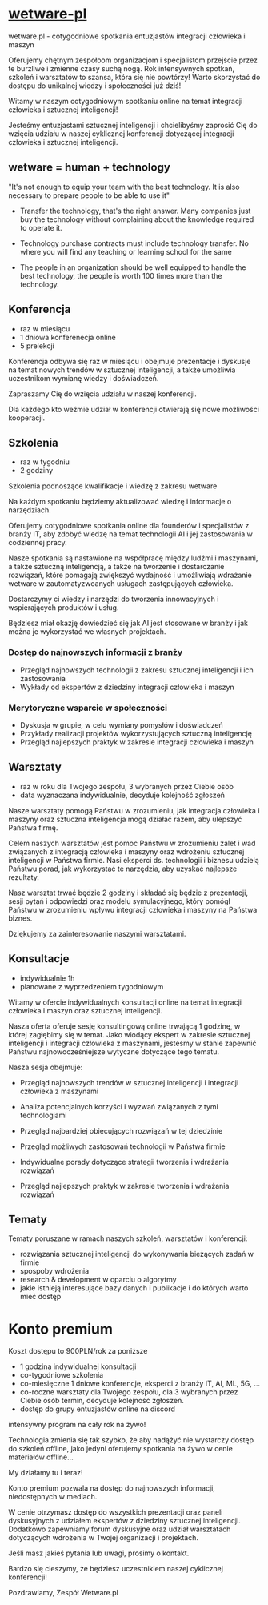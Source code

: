 # [wetware-pl](https://www.wetware.pl)

wetware.pl - cotygodniowe spotkania entuzjastów integracji człowieka i maszyn

Oferujemy chętnym zespołoom organizacjom i specjalistom przejście przez te burzliwe i zmienne czasy suchą nogą.
Rok intensywnych spotkań, szkoleń i warsztatów to szansa, która się nie powtórzy!
Warto skorzystać do dostępu do unikalnej wiedzy i społeczności już dziś!


Witamy w naszym cotygodniowym spotkaniu online na temat integracji człowieka i sztucznej inteligencji!

Jesteśmy entuzjastami sztucznej inteligencji i chcielibyśmy zaprosić Cię do wzięcia udziału w naszej cyklicznej konferencji dotyczącej integracji człowieka i sztucznej inteligencji. 


## wetware = human +  technology

"It's not enough to equip your team with the best technology. It is also necessary to prepare people to be able to use it"

+ Transfer the technology, that's the right answer.
Many companies just buy the technology without complaining about the knowledge required to operate it.

+ Technology purchase contracts must include technology transfer.
No where you will find any teaching or learning school for the same

+ The people in an organization should be well equipped to handle the best technology, the people is worth 100 times more than the technology. 

## Konferencja

+ raz w miesiącu
+ 1 dniowa konferenecja online
+ 5 prelekcji

Konferencja odbywa się raz w miesiącu i obejmuje prezentacje i dyskusje na temat nowych trendów w sztucznej inteligencji, a także umożliwia uczestnikom wymianę wiedzy i doświadczeń. 

Zapraszamy Cię do wzięcia udziału w naszej konferencji.

Dla każdego kto weźmie udział w konferencji otwierają się nowe możliwości kooperacji.


## Szkolenia

+ raz w tygodniu
+ 2 godziny
 
Szkolenia podnoszące kwalifikacje i wiedzę z zakresu wetware

Na każdym spotkaniu będziemy aktualizować wiedzę i informacje o narzędziach.

Oferujemy cotygodniowe spotkania online dla founderów i specjalistów z branży IT, aby zdobyć wiedzę na temat technologii AI i jej zastosowania w codziennej pracy.

Nasze spotkania są nastawione na współpracę między ludźmi i maszynami, a także sztuczną inteligencją, a także na tworzenie i dostarczanie rozwiązań, które pomagają zwiększyć wydajność i umożliwiają wdrażanie wetware w zautomatyzwoanych usługach zastępujących człowieka.

Dostarczymy ci wiedzy i narzędzi do tworzenia innowacyjnych i wspierających produktów i usług. 

Będziesz miał okazję dowiedzieć się jak AI jest stosowane w branży i jak można je wykorzystać we własnych projektach.

### Dostęp do najnowszych informacji z branży

- Przegląd najnowszych technologii z zakresu sztucznej inteligencji i ich zastosowania
- Wykłady od ekspertów z dziedziny integracji człowieka i maszyn


### Merytoryczne wsparcie w społeczności

- Dyskusja w grupie, w celu wymiany pomysłów i doświadczeń
- Przykłady realizacji projektów wykorzystujących sztuczną inteligencję
- Przegląd najlepszych praktyk w zakresie integracji człowieka i maszyn





## Warsztaty 

+ raz w roku dla Twojego zespołu, 3 wybranych przez Ciebie osób
+ data wyznaczana indywidualnie, decyduje kolejność zgłoszeń

Nasze warsztaty pomogą Państwu w zrozumieniu, jak integracja człowieka i maszyny oraz sztuczna inteligencja mogą działać razem, aby ulepszyć Państwa firmę.

Celem naszych warsztatów jest pomoc Państwu w zrozumieniu zalet i wad związanych z integracją człowieka i maszyny oraz wdrożeniu sztucznej inteligencji w Państwa firmie. Nasi eksperci ds. technologii i biznesu udzielą Państwu porad, jak wykorzystać te narzędzia, aby uzyskać najlepsze rezultaty.

Nasz warsztat trwać będzie 2 godziny i składać się będzie z prezentacji, sesji pytań i odpowiedzi oraz modelu symulacyjnego, który pomógł Państwu w zrozumieniu wpływu integracji człowieka i maszyny na Państwa biznes.



Dziękujemy za zainteresowanie naszymi warsztatami.



## Konsultacje

+ indywidualnie 1h 
+ planowane z wyprzedzeniem tygodniowym


Witamy w ofercie indywidualnych konsultacji online na temat integracji człowieka i maszyn oraz sztucznej inteligencji.

Nasza oferta oferuje sesję konsultingową online trwającą 1 godzinę, w której zagłębimy się w temat. Jako wiodący ekspert w zakresie sztucznej inteligencji i integracji człowieka z maszynami, jesteśmy w stanie zapewnić Państwu najnowocześniejsze wytyczne dotyczące tego tematu.

Nasza sesja obejmuje:

- Przegląd najnowszych trendów w sztucznej inteligencji i integracji człowieka z maszynami

- Analiza potencjalnych korzyści i wyzwań związanych z tymi technologiami

- Przegląd najbardziej obiecujących rozwiązań w tej dziedzinie

- Przegląd możliwych zastosowań technologii w Państwa firmie

- Indywidualne porady dotyczące strategii tworzenia i wdrażania rozwiązań

- Przegląd najlepszych praktyk w zakresie tworzenia i wdrażania rozwiązań



## Tematy 

Tematy poruszane w ramach naszych szkoleń, warsztatów i konferencji:

+ rozwiązania sztucznej inteligencji do wykonywania bieżących zadań w firmie
+ spospoby wdrożenia
+ research & development w oparciu o algorytmy
+ jakie istnieją interesujące bazy danych i publikacje i do których warto mieć dostęp




# Konto premium

Koszt dostępu to 900PLN/rok za poniższe

+ 1 godzina indywidualnej konsultacji
+ co-tygodniowe szkolenia
+ co-miesięczne 1 dniowe konferencje, eksperci z branży IT, AI, ML, 5G, ...
+ co-roczne warsztaty dla Twojego zespołu, dla 3 wybranych przez Ciebie osób termin, decyduje kolejność zgłoszeń.
+ dostęp do grupy entuzjastów online na discord

intensywny program na cały rok na żywo!

Technologia zmienia się tak szybko, że aby nadążyć nie wystarczy dostęp do szkoleń offline, jako jedyni oferujemy spotkania na żywo w cenie materiałów offline...

My działamy tu i teraz!

Konto premium pozwala na dostęp do najnowszych informacji, niedostępnych w mediach.

W cenie otrzymasz dostęp do wszystkich prezentacji oraz paneli dyskusyjnych z udziałem ekspertów z dziedziny sztucznej inteligencji. 
Dodatkowo zapewniamy forum dyskusyjne oraz udział warsztatach dotyczących wdrożenia w Twojej organizacji i projektach.

Jeśli masz jakieś pytania lub uwagi, prosimy o kontakt.

Bardzo się cieszymy, że będziesz uczestnikiem naszej cyklicznej konferencji!

Pozdrawiamy,
Zespół Wetware.pl


